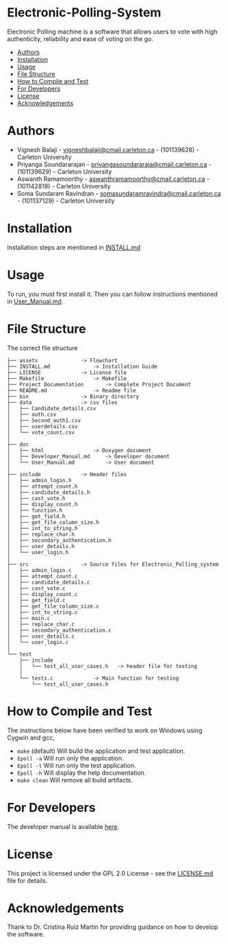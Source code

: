 ﻿# Electronic-Polling-System

Electronic Polling machine is a software that allows users to vote with high authenticity, reliability and ease of voting on the go.

* [Authors](#authors)
* [Installation](#installation)
* [Usage](#usage)
* [File Structure](#file-structure)
* [How to Compile and Test](#how-to-compile-and-test)
* [For Developers](#for-developers)
* [License](#license)
* [Acknowledgements](#acknowledgements)

# Authors

- Vignesh Balaji - vigneshbalaji@cmail.carleton.ca -  (101139628) -  Carleton University
- Priyanga Soundararajan  -  priyangasoundararaja@cmail.carleton.ca -  (101139629) -  Carleton University
- Aswanth Ramamoorthy  -  aswanthramamoorthy@cmail.carleton.ca -  (101142819) -  Carleton University
- Soma Sundaram Ravindran  - somasundaramravindra@cmail.carleton.ca -  (101137129) -  Carleton University

# Installation

Installation steps are mentioned in [INSTALL.md](https://github.com/Epolling/Electronic_Polling_system/blob/dev/INSTALL.md)

# Usage

To run, you must first install it. Then you can follow instructions mentioned in
[User_Manual.md](https://github.com/Epolling/Electronic_Polling_system/blob/dev/doc/User_Manual.md).

# File Structure

The correct file structure

```
├── assets				-> Flowchart
├── INSTALL.md				-> Installation Guide
├── LICENSE				-> License file
├── Makefile				-> Makefile
├── Project Documentation		-> Complete Project Document 
├── README.md				-> Readme file
├── bin					-> Binary directory
├── data				-> csv files
│   ├── Candidate_details.csv
│   ├── auth.csv
│   ├── Second_auth1.csv
│   ├── userdetails.csv
│   └── vote_count.csv
│   		
├── doc
│   ├── html				-> Doxygen document
│   ├── Developer_Manual.md		-> Developer document
│   └── User_Manual.md			-> User document
│   
├── include				-> Header files
│   ├── admin_login.h
│   ├── attempt_count.h
│   ├── candidate_details.h
│   ├── cast_vote.h
│   ├── display_count.h
│   ├── function.h
│   ├── get_field.h
│   ├── get_file_column_size.h
│   ├── int_to_string.h
│   ├── replace_char.h
│   ├── secondary_authentication.h
│   ├── user_details.h
│   └── user_login.h
│   
├── src					-> Source files for Electronic_Polling_system
│   ├── admin_login.c
│   ├── attempt_count.c
│   ├── candidate_details.c
│   ├── cast_vote.c
│   ├── display_count.c
│   ├── get_field.c
│   ├── get_file_column_size.c
│   ├── int_to_string.c
│   ├── main.c
│   ├── replace_char.c
│   ├── secondary_authentication.c
│   ├── user_details.c
│   └── user_login.c
│  
└── test
    ├── include
    │   └── test_all_user_cases.h	-> header file for testing 
    │		    
    └── tests.c				-> Main function for testing 
        └── test_all_user_cases.h
```

# How to Compile and Test

The instructions below have been verified to work on Windows using Cygwin and gcc,

* `make` (default) Will build the application and test application.
* `Epoll -a` Will run only the application.
* `Epoll -t` Will run only the test application.
* `Epoll -h` Will display the help documentation.
* `make clean` Will remove all build artifacts.

# For Developers

The developer manual is available [here](https://github.com/Epolling/Electronic_Polling_system/blob/dev/doc/Developer_Manual.md).

# License

This project is licensed under the GPL 2.0 License - see the [LICENSE.md](https://github.com/Epolling/Electronic_Polling_system/blob/dev/LICENSE) file for details.

# Acknowledgements

Thank to Dr. Cristina Ruiz Martin for providing guidance on how to develop the software.

